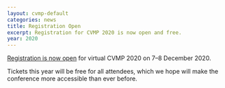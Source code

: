 ```yaml
---
layout: cvmp-default
categories: news
title: Registration Open
excerpt: Registration for CVMP 2020 is now open and free.
year: 2020
---
```


[Registration is now open]({{site.baseurl}}/2020/registration/) for virtual CVMP 2020 on 7–8 December 2020.

Tickets this year will be free for all attendees, which we hope will make the conference more accessible than ever before.
